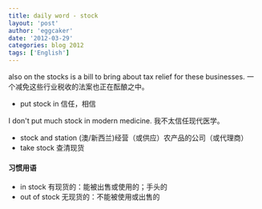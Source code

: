 ```yaml
---
title: daily word - stock 
layout: 'post'
author: 'eggcaker'
date: '2012-03-29'
categories: blog 2012
tags: ['English']
---
```



also on the stocks is a bill to bring about tax relief for these businesses.
一个减免这些行业税收的法案也正在酝酿之中。

  * put stock in 信任，相信 

I don't put much stock in modern medicine. 我不太信任现代医学。

  * stock and station (澳/新西兰)经营（或供应）农产品的公司（或代理商） 
  * take stock 查清现货 

#### 习惯用语

  * in stock 有现货的：能被出售或使用的；手头的 
  * out of stock 无现货的：不能被使用或出售的 

